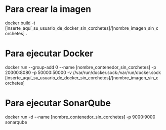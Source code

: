 # Para crear la imagen

docker build -t [inserte_aquí_su_usuario_de_docker_sin_corchetes]/[nombre_imagen_sin_corchetes] .

# Para ejecutar Docker

docker run --group-add 0 --name [nombre_contenedor_sin_corchetes] -p 20000:8080 -p 50000:50000 -v //var/run/docker.sock:/var/run/docker.sock [inserte_aquí_su_usuario_de_docker_sin_corchetes]/[nombre_imagen_sin_corchetes]

# Para ejecutar SonarQube

docker run -d --name [nombre_contenedor_sin_corchetes] -p 9000:9000 sonarqube

